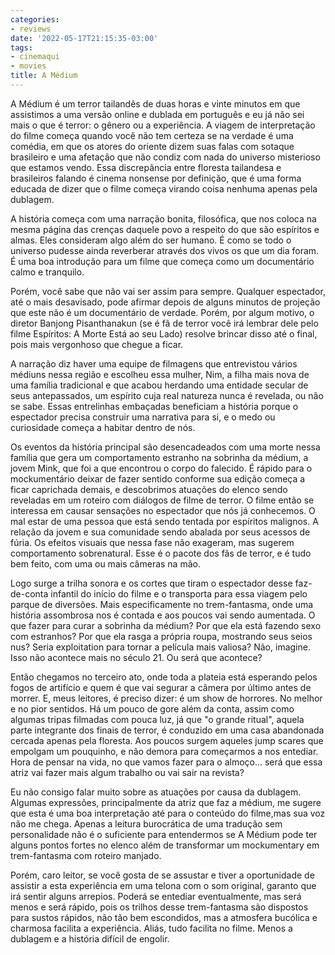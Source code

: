 ```yaml
---
categories:
- reviews
date: '2022-05-17T21:15:35-03:00'
tags:
- cinemaqui
- movies
title: A Médium
---
```


A Médium é um terror tailandês de duas horas e vinte minutos em que assistimos a uma versão online e dublada em português e eu já não sei mais o que é terror: o gênero ou a experiência. A viagem de interpretação do filme começa quando você não tem certeza se na verdade é uma comédia, em que os atores do oriente dizem suas falas com sotaque brasileiro e uma afetação que não condiz com nada do universo misterioso que estamos vendo. Essa discrepância entre floresta tailandesa e brasileiros falando é cinema nonsense por definição, que é uma forma educada de dizer que o filme começa virando coisa nenhuma apenas pela dublagem.

A história começa com uma narração bonita, filosófica, que nos coloca na mesma página das crenças daquele povo a respeito do que são espíritos e almas. Eles consideram algo além do ser humano. É como se todo o universo pudesse ainda reverberar através dos vivos os que um dia foram. É uma boa introdução para um filme que começa como um documentário calmo e tranquilo.

Porém, você sabe que não vai ser assim para sempre. Qualquer espectador, até o mais desavisado, pode afirmar depois de alguns minutos de projeção que este não é um documentário de verdade. Porém, por algum motivo, o diretor Banjong Pisanthanakun (se é fã de terror você irá lembrar dele pelo filme Espíritos: A Morte Está ao seu Lado) resolve brincar disso até o final, pois mais vergonhoso que chegue a ficar.

A narração diz haver uma equipe de filmagens que entrevistou vários médiuns nessa região e escolheu essa mulher, Nim, a filha mais nova de uma família tradicional e que acabou herdando uma entidade secular de seus antepassados, um espírito cuja real natureza nunca é revelada, ou não se sabe. Essas entrelinhas embaçadas beneficiam a história porque o espectador precisa construir uma narrativa para si, e o medo ou curiosidade começa a habitar dentro de nós.

Os eventos da história principal são desencadeados com uma morte nessa família que gera um comportamento estranho na sobrinha da médium, a jovem Mink, que foi a que encontrou o corpo do falecido. É rápido para o mockumentário deixar de fazer sentido conforme sua edição começa a ficar caprichada demais, e descobrimos atuações do elenco sendo reveladas em um roteiro com diálogos de filme de terror. O filme então se interessa em causar sensações no espectador que nós já conhecemos. O mal estar de uma pessoa que está sendo tentada por espíritos malignos. A relação da jovem e sua comunidade sendo abalada por seus acessos de fúria. Os efeitos visuais que nessa fase não exageram, mas sugerem comportamento sobrenatural. Esse é o pacote dos fãs de terror, e é tudo bem feito, com uma ou mais câmeras na mão.

Logo surge a trilha sonora e os cortes que tiram o espectador desse faz-de-conta infantil do início do filme e o transporta para essa viagem pelo parque de diversões. Mais especificamente no trem-fantasma, onde uma história assombrosa nos é contada e aos poucos vai sendo aumentada. O que fazer para curar a sobrinha da médium? Por que ela está fazendo sexo com estranhos? Por que ela rasga a própria roupa, mostrando seus seios nus? Seria exploitation para tornar a película mais valiosa? Não, imagine. Isso não acontece mais no século 21. Ou será que acontece?

Então chegamos no terceiro ato, onde toda a plateia está esperando pelos fogos de artifício e quem é que vai segurar a câmera por último antes de morrer. E, meus leitores, é preciso dizer: é um show de horrores. No melhor e no pior sentidos. Há um pouco de gore além da conta, assim como algumas tripas filmadas com pouca luz, já que "o grande ritual", aquela parte integrante dos finais de terror, é conduzido em uma casa abandonada cercada apenas pela floresta. Aos poucos surgem aqueles jump scares que empolgam um pouquinho, e não demora para começarmos a nos entediar. Hora de pensar na vida, no que vamos fazer para o almoço... será que essa atriz vai fazer mais algum trabalho ou vai sair na revista?

Eu não consigo falar muito sobre as atuações por causa da dublagem. Algumas expressões, principalmente da atriz que faz a médium, me sugere que esta é uma boa interpretação até para o conteúdo do filme,mas sua voz não me chega. Apenas a leitura burocrática de uma tradução sem personalidade não é o suficiente para entendermos se A Médium pode ter alguns pontos fortes no elenco além de transformar um mockumentary em trem-fantasma com roteiro manjado.

Porém, caro leitor, se você gosta de se assustar e tiver a oportunidade de assistir a esta experiência em uma telona com o som original, garanto que irá sentir alguns arrepios. Poderá se entediar eventualmente, mas será menos e será rápido, pois os trilhos desse trem-fantasma são dispostos para sustos rápidos, não tão bem escondidos, mas a atmosfera bucólica e charmosa facilita a experiência. Aliás, tudo facilita no filme. Menos a dublagem e a história difícil de engolir.